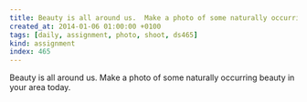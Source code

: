 ```yaml
---
title: Beauty is all around us.  Make a photo of some naturally occurring beauty in your area today.
created_at: 2014-01-06 01:00:00 +0100
tags: [daily, assignment, photo, shoot, ds465]
kind: assignment
index: 465
---
```


Beauty is all around us.  Make a photo of some naturally occurring beauty in your area today.
